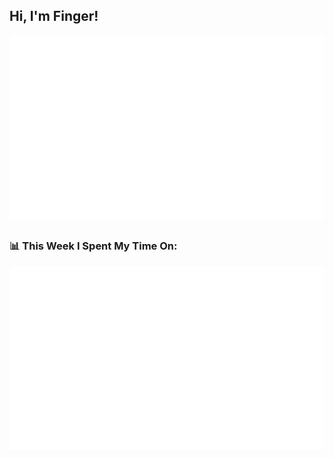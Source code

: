 <h2> Hi, I'm Finger!</h2>

<img align="right" src="https://raw.githubusercontent.com/spianmo/github-stats/master/generated/overview.svg#gh-light-mode-only">

<!-- <img align="right" height="160em" src="https://github-readme-stats-eight-theta.vercel.app/api/top-langs/?username=spianmo&layout=compact&langs_count=8&theme=algolia"/>	 -->
	
```go
package main

type Me struct {
	Name   string
	Job    string
	Code   string
	Skills string
}

func main() {
	me := &Me{
		Name:   "Finger",
		Job:    "Client-side Engineer",
		Code:   "Java and C++ and Others",
		Skills: "Android Security NLP ^o^",
	}
	_ = me
}
```


<h3>📊 This Week I Spent My Time On:</h3>
<img align='right' src="https://raw.githubusercontent.com/spianmo/github-stats/master/generated/languages.svg#gh-light-mode-only">

<!--START_SECTION:waka-->

```txt
CMake                  7 hrs 5 mins    ██████▓░░░░░░░░░░░░░░░░░░   26.81 %
C++                    5 hrs 30 mins   █████▒░░░░░░░░░░░░░░░░░░░   20.85 %
Python                 5 hrs 3 mins    ████▓░░░░░░░░░░░░░░░░░░░░   19.14 %
ObjectiveC             1 hr 45 mins    █▓░░░░░░░░░░░░░░░░░░░░░░░   06.63 %
Java                   1 hr 28 mins    █▒░░░░░░░░░░░░░░░░░░░░░░░   05.55 %
```

<!--END_SECTION:waka-->
